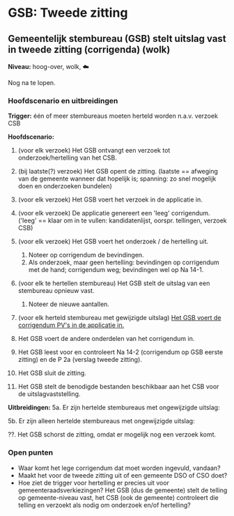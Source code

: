 # GSB: Tweede zitting

## Gemeentelijk stembureau (GSB) stelt uitslag vast in tweede zitting (corrigenda) (wolk)

__Niveau:__ hoog-over, wolk, ☁️

Nog na te lopen.

### Hoofdscenario en uitbreidingen

__Trigger:__ één of meer stembureaus moeten herteld worden n.a.v. verzoek CSB

__Hoofdscenario:__  

1. (voor elk verzoek) Het GSB ontvangt een verzoek tot onderzoek/hertelling van het CSB.
2. (bij laatste(?) verzoek) Het GSB opent de zitting. (laatste == afweging van de gemeente wanneer dat hopelijk is; spanning: zo snel mogelijk doen en onderzoeken bundelen)
3. (voor elk verzoek) Het GSB voert het verzoek in de applicatie in.
4. (voor elk verzoek) De applicatie genereert een 'leeg' corrigendum. ('leeg' == klaar om in te vullen: kandidatenlijst, oorspr. tellingen, verzoek CSB)
5. (voor elk verzoek) Het GSB voert het onderzoek / de hertelling uit.
   1. Noteer op corrigendum de bevindingen.
   2. Als onderzoek, maar geen hertelling: bevindingen op corrigendum met de hand; corrigendum weg; bevindingen wel op Na 14-1.

6. (voor elk te hertellen stembureau) Het GSB stelt de uitslag van een stembureau opnieuw vast.
   1. Noteer de nieuwe aantallen.

7. (voor elk herteld stembureau met gewijzigde uitslag) [Het GSB voert de corrigendum PV's in de applicatie in.](./gsb-invoer-tweede-zitting.md#het-gsb-voert-de-corrigendum-pvs-in-de-applicatie-in-vlieger)
8. Het GSB voert de andere onderdelen van het corrigendum in.
9. Het GSB leest voor en controleert Na 14-2 (corrigendum op GSB eerste zitting) en de P 2a (verslag tweede zitting).
10. Het GSB sluit de zitting.
11. Het GSB stelt de benodigde bestanden beschikbaar aan het CSB voor de uitslagvaststelling.

__Uitbreidingen:__
5a. Er zijn hertelde stembureaus met ongewijzigde uitslag:  

5b. Er zijn alleen hertelde stembureaus met ongewijzigde uitslag:  

??. Het GSB schorst de zitting, omdat er mogelijk nog een verzoek komt.

### Open punten

- Waar komt het lege corrigendum dat moet worden ingevuld, vandaan?
- Maakt het voor de tweede zitting uit of een gemeente DSO of CSO doet?
- Hoe ziet de trigger voor hertelling er precies uit voor gemeenteraadsverkiezingen? Het GSB (dus de gemeente) stelt de telling op gemeente-niveau vast, het CSB (ook de gemeente) controleert die telling en verzoekt als nodig om onderzoek en/of hertelling?
